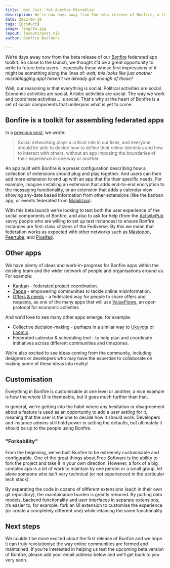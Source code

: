 ```yaml
---
title:  Not Just 'Yet Another Microblog'
description: We're now days away from the beta release of Bonfire, a federated app toolkit. When beta users get their hands on it, however, they might be confused wait, this looks like just another microblogging app! haven't we already got enough of those? 
date: 2022-06-18
tags: [product]
image: /img/1a.jpg
layout: layouts/post.njk
author: Bonfire Builders

---
```


We’re days away now from the beta release of our [Bonfire](/) federated app toolkit. So close to the launch, we thought it’d be a great opportunity to write to future beta users - especially those whose first impressions of it might be something along the lines of: *wait, this looks like just another microblogging app! haven't we already got enough of those?* 

Well, our reasoning is that everything is social. Political activities are social. Economic activities are social. Artistic activities are social. The way we work and coordinate activities... is social. That's why at the heart of Bonfire is a set of social components that underpins what is yet to come. 

## Bonfire is a toolkit for assembling federated apps
In a [previous post](https://bonfirenetworks.org/posts/let_thousand_bonfires_bloom/), we wrote:

> Social networking plays a critical role in our lives, and everyone should be able to decide how to define their online identities and how to interact with others, without an app imposing the boundaries of their experience in one way or another.

An app built with Bonfire is a preset configuration describing how a collection of extensions should plug and play together. And users can then add more extension to end up with an app that fits their specific needs. For example, imagine installing an extension that adds end-to-end encryption to the messaging functionality, or an extension that adds a calendar view showing any-date based information from other extensions (like the kanban app, or events federated from [Mobilizon](https://joinmobilizon.org/)). 

With this beta launch we're looking to test both the user experience of the social components of Bonfire, and also to ask for help (from the [ActivityPub](https://activitypub.rocks/) savvy people who are willing to set up test instances) to ensure Bonfire instances are first-class citizens of the Fediverse. By this we mean that federation works as expected with other networks such as [Mastodon](https://joinmastodon.org/), [Peertube](https://joinpeertube.org/), and [Pixelfed](https://pixelfed.org/). 

## Other apps
We have plenty of ideas and work-in-progress for Bonfire apps within the existing team and the wider network of people and organisations around us. For example: 

* [Kanban](https://bonfirenetworks.org/posts/bonfire_coordination/) - federated project coordination.
* [Zappa](https://bonfirenetworks.org/tags/zappa/) - empowering communities to tackle online misinformation.
* [Offers & needs](https://bonfirenetworks.org/posts/notes_on_neapoletan_meeting/#suggestions-for-next-extensions) - a federated way for people to share offers and requests, as one of the many apps that will use [ValueFlows](https://valueflo.ws), an open protocol for economic activities 

And we'd love to see many other apps emerge, for example:

* Collective decision-making - perhaps in a similar way to [Ukuvota](https://ukuvota.world/) or [Loomio](https://www.loomio.com/)
* Federated calendar & scheduling tool - to help plan and coordinate intitiatives across different communities and timezones. 

We're also excited to see ideas coming from the community, including designers or developers who may have the expertise to collaborate on making some of these ideas into reality! 

## Customisation
Everything in Bonfire is customisable at one level or another, a nice example is how the whole UI is themeable, but it goes much further than that. 

In general, we're getting into the habit where any hesitation or disagreement about a feature is used as an opportunity to add a *user setting* for it, meaning that the user is the one to decide how it should work. Developers and instance admins still hold power in setting the defaults, but ultimately it should be up to the people using Bonfire.

### "Forkability"
From the beginning, we've built Bonfire to be extremely customisable and configurable. One of the great things about Free Software is the ability to fork the project and take it in your own direction. However, a fork of a big complex app is a lot of work to maintain by one person or a small group, let alone someone who isn't very technical (or not experienced in the particular tech stack).

By separating the code in dozens of different extensions (each in their own git repository), the maintainance burden is greatly reduced. By putting data models, backend functionality and user interfaces in separate extensions, it’s easier to, for example, fork an UI extension to customise the experience (or create a completely different one) while retaining the same functionality.

## Next steps
We couldn't be more excited about the first release of Bonfire and we hope it can truly revolutionise the way online communities are formed and maintained. If you’re interested in helping us test the upcoming beta version of Bonfire, please add your email address below and we’ll get back to you very soon. 